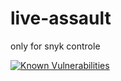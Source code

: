 # live-assault
only for snyk controle


    
[![Known Vulnerabilities](https://snyk.io//test/github/jeffAerials/live-assault/badge.svg?targetFile=package.json)](https://snyk.io//test/github/jeffAerials/live-assault?targetFile=package.json)

  
